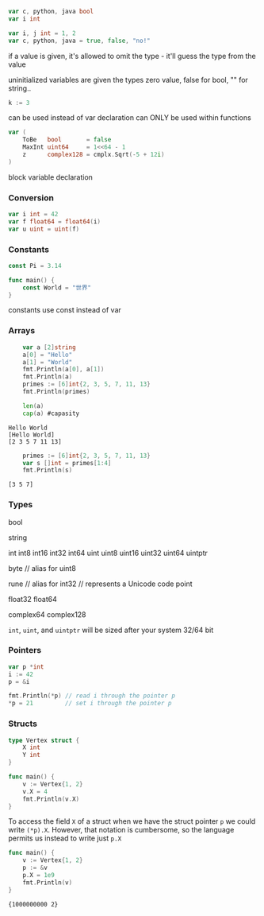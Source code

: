 
```go
var c, python, java bool
var i int
```

```go
var i, j int = 1, 2
var c, python, java = true, false, "no!"
```
if a value is given, it's allowed to omit the type - it'll guess the type from the value

uninitialized variables are given the types zero value, false for bool, "" for string..

```go
k := 3
```
can be used instead of var declaration
can ONLY be used within functions

```go
var (
	ToBe   bool       = false
	MaxInt uint64     = 1<<64 - 1
	z      complex128 = cmplx.Sqrt(-5 + 12i)
)
```
block variable declaration

### Conversion

```go
var i int = 42
var f float64 = float64(i)
var u uint = uint(f)
```

### Constants

```go
const Pi = 3.14

func main() {
	const World = "世界"
}
```
constants use const instead of var


### Arrays

```go
	var a [2]string
	a[0] = "Hello"
	a[1] = "World"
	fmt.Println(a[0], a[1])
	fmt.Println(a)
	primes := [6]int{2, 3, 5, 7, 11, 13}
	fmt.Println(primes)

	len(a)
	cap(a) #capasity
```

```
Hello World
[Hello World]
[2 3 5 7 11 13]
```

```go
	primes := [6]int{2, 3, 5, 7, 11, 13}
	var s []int = primes[1:4]
	fmt.Println(s)
```

```
[3 5 7]
```

### Types

bool

string

int  int8  int16  int32  int64
uint uint8 uint16 uint32 uint64 uintptr

byte // alias for uint8

rune // alias for int32
     // represents a Unicode code point

float32 float64

complex64 complex128

`int`, `uint`, and `uintptr` will be sized after your system 32/64 bit


### Pointers

```go
var p *int
i := 42
p = &i

fmt.Println(*p) // read i through the pointer p
*p = 21         // set i through the pointer p
```


### Structs

```go
type Vertex struct {
	X int
	Y int
}

func main() {
	v := Vertex{1, 2}
	v.X = 4
	fmt.Println(v.X)
}
```

To access the field `X` of a struct when we have the struct pointer `p` we could write `(*p).X`. However, that notation is cumbersome, so the language permits us instead to write just `p.X`

```go
func main() {
	v := Vertex{1, 2}
	p := &v
	p.X = 1e9
	fmt.Println(v)
}
```

```
{1000000000 2}
```


